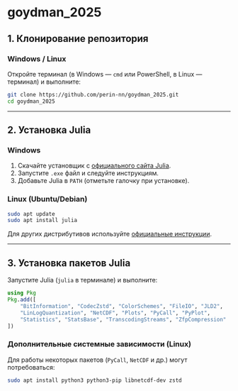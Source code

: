 # goydman_2025

## **1. Клонирование репозитория**  
### **Windows / Linux**  
Откройте терминал (в Windows — `cmd` или PowerShell, в Linux — терминал) и выполните:  
```bash
git clone https://github.com/perin-nn/goydman_2025.git
cd goydman_2025
```

---

## **2. Установка Julia**  
### **Windows**  
1. Скачайте установщик с [официального сайта Julia](https://julialang.org/downloads/).  
2. Запустите `.exe` файл и следуйте инструкциям.  
3. Добавьте Julia в `PATH` (отметьте галочку при установке).  

### **Linux (Ubuntu/Debian)**  
```bash
sudo apt update
sudo apt install julia
```
Для других дистрибутивов используйте [официальные инструкции](https://julialang.org/downloads/platform/).

---

## **3. Установка пакетов Julia**  
Запустите Julia (`julia` в терминале) и выполните:  
```julia
using Pkg
Pkg.add([
    "BitInformation", "CodecZstd", "ColorSchemes", "FileIO", "JLD2",
    "LinLogQuantization", "NetCDF", "Plots", "PyCall", "PyPlot",
    "Statistics", "StatsBase", "TranscodingStreams", "ZfpCompression"
])
```

### **Дополнительные системные зависимости (Linux)**  
Для работы некоторых пакетов (`PyCall`, `NetCDF` и др.) могут потребоваться:  
```bash
sudo apt install python3 python3-pip libnetcdf-dev zstd
```
